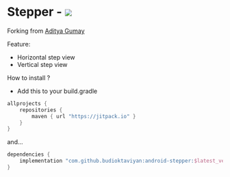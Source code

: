# Stepper - [![](https://jitpack.io/v/budioktaviyan/android-stepper.svg)](https://jitpack.io/#budioktaviyan/android-stepper)

Forking from [Aditya Gumay](https://github.com/radityagumay/step_circle_indicator)

Feature:
* Horizontal step view
* Vertical step view

How to install ?

* Add this to your build.gradle

```gradle
allprojects {
    repositories {
        maven { url "https://jitpack.io" }
    }
}
```

and...

```gradle
dependencies {
    implementation "com.github.budioktaviyan:android-stepper:$latest_version"
}
```
